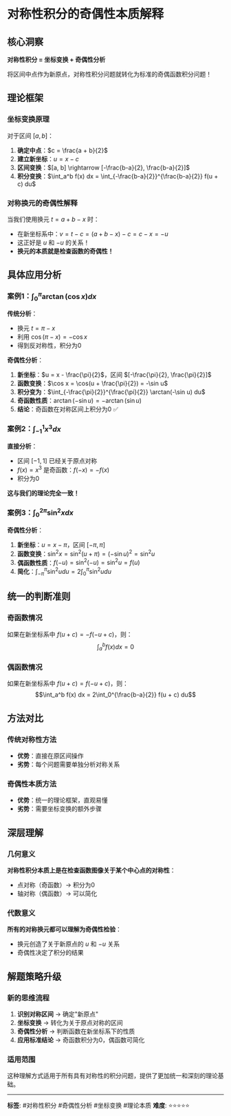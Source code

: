 # 对称性积分的奇偶性本质解释

## 核心洞察
**对称性积分 = 坐标变换 + 奇偶性分析**

将区间中点作为新原点，对称性积分问题就转化为标准的奇偶函数积分问题！

## 理论框架

### 坐标变换原理
对于区间 $[a, b]$：
1. **确定中点**：$c = \frac{a + b}{2}$
2. **建立新坐标**：$u = x - c$
3. **区间变换**：$[a, b] \rightarrow [-\frac{b-a}{2}, \frac{b-a}{2}]$
4. **积分变换**：$\int_a^b f(x) dx = \int_{-\frac{b-a}{2}}^{\frac{b-a}{2}} f(u + c) du$

### 对称换元的奇偶性解释
当我们使用换元 $t = a + b - x$ 时：
- 在新坐标系中：$v = t - c = (a + b - x) - c = c - x = -u$
- 这正好是 $u$ 和 $-u$ 的关系！
- **换元的本质就是检查函数的奇偶性！**

## 具体应用分析

### 案例1：$\int_0^{\pi} \arctan(\cos x) dx$

**传统分析**：
- 换元 $t = \pi - x$
- 利用 $\cos(\pi - x) = -\cos x$ 
- 得到反对称性，积分为0

**奇偶性分析**：
1. **新坐标**：$u = x - \frac{\pi}{2}$，区间 $[-\frac{\pi}{2}, \frac{\pi}{2}]$
2. **函数变换**：$\cos x = \cos(u + \frac{\pi}{2}) = -\sin u$
3. **积分变为**：$\int_{-\frac{\pi}{2}}^{\frac{\pi}{2}} \arctan(-\sin u) du$
4. **奇函数性质**：$\arctan(-\sin u) = -\arctan(\sin u)$
5. **结论**：奇函数在对称区间上积分为0 ✅

### 案例2：$\int_{-1}^1 x^3 dx$

**直接分析**：
- 区间 $[-1, 1]$ 已经关于原点对称
- $f(x) = x^3$ 是奇函数：$f(-x) = -f(x)$
- 积分为0

**这与我们的理论完全一致！**

### 案例3：$\int_0^{2\pi} \sin^2 x dx$

**奇偶性分析**：
1. **新坐标**：$u = x - \pi$，区间 $[-\pi, \pi]$
2. **函数变换**：$\sin^2 x = \sin^2(u + \pi) = (-\sin u)^2 = \sin^2 u$
3. **偶函数性质**：$f(-u) = \sin^2(-u) = \sin^2 u = f(u)$
4. **简化**：$\int_{-\pi}^{\pi} \sin^2 u du = 2\int_0^{\pi} \sin^2 u du$

## 统一的判断准则

### 奇函数情况
如果在新坐标系中 $f(u + c) = -f(-u + c)$，则：
$$\int_a^b f(x) dx = 0$$

### 偶函数情况  
如果在新坐标系中 $f(u + c) = f(-u + c)$，则：
$$\int_a^b f(x) dx = 2\int_0^{\frac{b-a}{2}} f(u + c) du$$

## 方法对比

### 传统对称性方法
- **优势**：直接在原区间操作
- **劣势**：每个问题需要单独分析对称关系

### 奇偶性本质方法
- **优势**：统一的理论框架，直观易懂
- **劣势**：需要坐标变换的额外步骤

## 深层理解

### 几何意义
**对称性积分本质上是在检查函数图像关于某个中心点的对称性**：
- 点对称（奇函数）→ 积分为0
- 轴对称（偶函数）→ 可以简化

### 代数意义
**所有的对称换元都可以理解为奇偶性检验**：
- 换元创造了关于新原点的 $u$ 和 $-u$ 关系
- 奇偶性决定了积分的结果

## 解题策略升级

### 新的思维流程
1. **识别对称区间** → 确定"新原点"
2. **坐标变换** → 转化为关于原点对称的区间  
3. **奇偶性分析** → 判断函数在新坐标系下的性质
4. **应用标准结论** → 奇函数积分为0，偶函数可简化

### 适用范围
这种理解方式适用于所有具有对称性的积分问题，提供了更加统一和深刻的理论基础。

---

**标签**: #对称性积分 #奇偶性分析 #坐标变换 #理论本质
**难度**: ⭐⭐⭐⭐⭐
